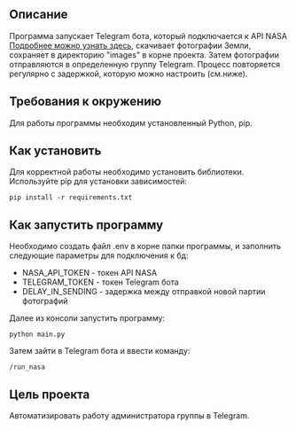 ## Описание

Программа запускает Telegram бота, который подключается к API NASA [Подробнее можно узнать здесь](https://api.nasa.gov/),
скачивает фотографии Земли, сохраняет в директорию "images" в корне проекта. Затем фотографии отправляются в определенную группу Telegram.
Процесс повторяется регулярно с задержкой, которую можно настроить (см.ниже).

## Требования к окружению

Для работы программы необходим установленный Python, pip.


## Как установить

Для корректной работы необходимо установить библиотеки.
Используйте pip для установки зависимостей:

```
pip install -r requirements.txt
```

## Как запустить программу

Необходимо создать файл .env в корне папки программы, и заполнить следующие параметры для подключения к бд:

- NASA_API_TOKEN - токен API NASA
- TELEGRAM_TOKEN - токен Telegram бота
- DELAY_IN_SENDING - задержка между отправкой новой партии фотографий

Далее из консоли запустить программу:

```
python main.py
```
Затем зайти в Telegram бота и ввести команду:

```
/run_nasa
```

## Цель проекта

Автоматизировать работу администратора группы в Telegram.

